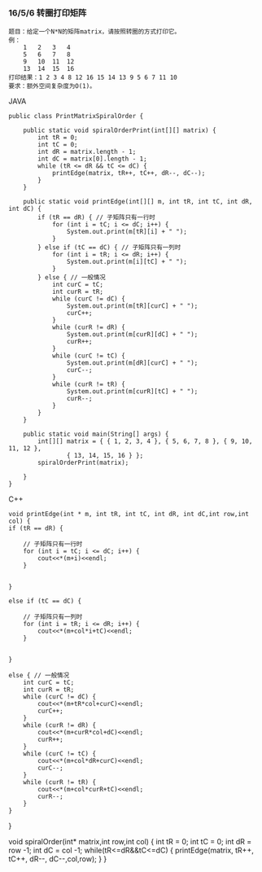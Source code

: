 ### 16/5/6 转圈打印矩阵 ###

	题目：给定一个N*N的矩阵matrix，请按照转圈的方式打印它。
	例：
		1   2   3   4
		5   6   7   8
		9   10  11  12
		13  14  15  16
	打印结果：1 2 3 4 8 12 16 15 14 13 9 5 6 7 11 10
	要求：额外空间复杂度为O(1)。

JAVA


	public class PrintMatrixSpiralOrder {

		public static void spiralOrderPrint(int[][] matrix) {
			int tR = 0;
			int tC = 0;                     
			int dR = matrix.length - 1;
			int dC = matrix[0].length - 1;
			while (tR <= dR && tC <= dC) {
				printEdge(matrix, tR++, tC++, dR--, dC--);
			}
		}
	
		public static void printEdge(int[][] m, int tR, int tC, int dR, int dC) {
			if (tR == dR) { // 子矩阵只有一行时
				for (int i = tC; i <= dC; i++) {
					System.out.print(m[tR][i] + " ");
				}
			} else if (tC == dC) { // 子矩阵只有一列时
				for (int i = tR; i <= dR; i++) {
					System.out.print(m[i][tC] + " ");
				}
			} else { // 一般情况
				int curC = tC;
				int curR = tR;
				while (curC != dC) {
					System.out.print(m[tR][curC] + " ");
					curC++;
				}
				while (curR != dR) {
					System.out.print(m[curR][dC] + " ");
					curR++;
				}
				while (curC != tC) {
					System.out.print(m[dR][curC] + " ");
					curC--;
				}
				while (curR != tR) {
					System.out.print(m[curR][tC] + " ");
					curR--;
				}
			}
		}

		public static void main(String[] args) {
			int[][] matrix = { { 1, 2, 3, 4 }, { 5, 6, 7, 8 }, { 9, 10, 11, 12 },
					{ 13, 14, 15, 16 } };
			spiralOrderPrint(matrix);
	
		}
	}

C++

	void printEdge(int * m, int tR, int tC, int dR, int dC,int row,int col) {
	if (tR == dR) {
		
		// 子矩阵只有一行时
		for (int i = tC; i <= dC; i++) {
			cout<<*(m+i)<<endl;
		}


	} 
	
	else if (tC == dC) { 
		
		// 子矩阵只有一列时
		for (int i = tR; i <= dR; i++) {
			cout<<*(m+col*i+tC)<<endl;
		}


	} 
	
	else { // 一般情况
		int curC = tC;
		int curR = tR;
		while (curC != dC) {
			cout<<*(m+tR*col+curC)<<endl;
			curC++;
		}
		while (curR != dR) {
			cout<<*(m+curR*col+dC)<<endl;
			curR++;
		}
		while (curC != tC) {
			cout<<*(m+col*dR+curC)<<endl;
			curC--;
		}
		while (curR != tR) {
			cout<<*(m+col*curR+tC)<<endl;
			curR--;
		}
	}
}



void spiralOrder(int* matrix,int row,int col)
{
	int tR = 0;
	int tC = 0;
	int dR = row -1;
	int dC = col -1;
	while(tR<=dR&&tC<=dC)
	{
		printEdge(matrix, tR++, tC++, dR--, dC--,col,row);
	}
}

